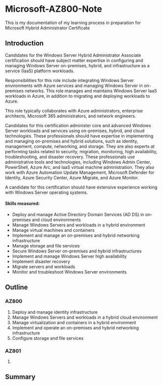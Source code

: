 # Microsoft-AZ800-Note
This is my documentation of my learning process in preparation for Microsoft Hybrid Administrator Certificate

## Introduction 
Candidates for the Windows Server Hybrid Administrator Associate certification should have subject matter expertise in configuring and managing Windows Server on-premises, hybrid, and infrastructure as a service (IaaS) platform workloads.

Responsibilities for this role include integrating Windows Server environments with Azure services and managing Windows Server in on-premises networks. This role manages and maintains Windows Server IaaS workloads in Azure, in addition to migrating and deploying workloads to Azure.

This role typically collaborates with Azure administrators, enterprise architects, Microsoft 365 administrators, and network engineers.

Candidates for this certification administer core and advanced Windows Server workloads and services using on-premises, hybrid, and cloud technologies. These professionals should have expertise in implementing and managing on-premises and hybrid solutions, such as identity, management, compute, networking, and storage. They are also experts at performing tasks related to security, migration, monitoring, high availability, troubleshooting, and disaster recovery. These professionals use administrative tools and technologies, including Windows Admin Center, PowerShell, Azure Arc, and IaaS virtual machine administration. They also work with Azure Automation Update Management, Microsoft Defender for Identity, Azure Security Center, Azure Migrate, and Azure Monitor.

A candidate for this certification should have extensive experience working with Windows Server operating systems.

#### Skills measured:
- Deploy and manage Active Directory Domain Services (AD DS) in on-premises and cloud environments
- Manage Windows Servers and workloads in a hybrid environment
- Manage virtual machines and containers
- Implement and manage an on-premises and hybrid networking infrastructure
- Manage storage and file services
- Secure Windows Server on-premises and hybrid infrastructures
- Implement and manage Windows Server high availability
- Implement disaster recovery
- Migrate servers and workloads
- Monitor and troubleshoot Windows Server environments

## Outline
### AZ800
1. Deploy and manage identity infrastructure
2. Manage Windows Servers and workloads in a hybrid cloud environment
3. Manage virtualization and containers in a hybrid environment
4. Implement and operate an on-premises and hybrid networking infrastructure
5. Configure storage and file services

### AZ801
1. 

## Summary